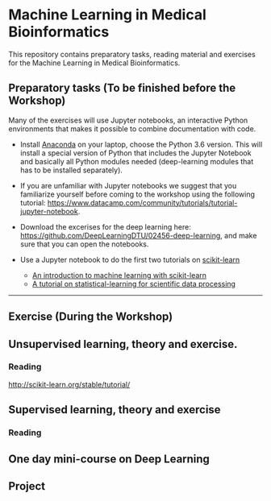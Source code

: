 # Machine Learning in Medical Bioinformatics

This repository contains preparatory tasks, reading material and exercises for the Machine Learning in Medical Bioinformatics.

## Preparatory tasks (To be finished before the Workshop)

Many of the exercises will use Jupyter notebooks, an interactive Python environments that makes it possible to combine documentation with code.

* Install [Anaconda](https://www.anaconda.com/download/) on your laptop, choose the Python 3.6 version. This will install a special version of Python that includes the Jupyter Notebook and basically all Python modules needed (deep-learning modules that has to be installed separately).

* If you are unfamiliar with Jupyter notebooks we suggest that you familiarize yourself before coming to the workshop using the following tutorial: https://www.datacamp.com/community/tutorials/tutorial-jupyter-notebook.

* Download the excerises for the deep learning here: https://github.com/DeepLearningDTU/02456-deep-learning, and make sure that you can open the notebooks.

* Use a Jupyter notebook to do the first two tutorials on  [scikit-learn](http://scikit-learn.org/stable/tutorial/)
  * [An introduction to machine learning with scikit-learn](http://scikit-learn.org/stable/tutorial/basic/tutorial.html)
  * [A tutorial on statistical-learning for scientific data processing](http://scikit-learn.org/stable/tutorial/statistical_inference/index.html)



----------------------

## Exercise (During the Workshop)



## Unsupervised learning, theory and exercise.

### Reading

http://scikit-learn.org/stable/tutorial/


## Supervised learning, theory and exercise
### Reading


## One day mini-course on Deep Learning



## Project
